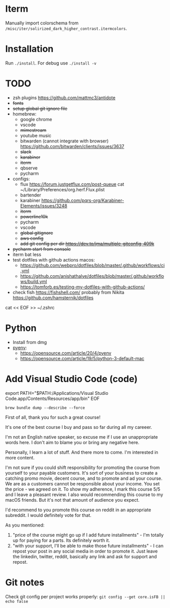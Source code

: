 # Iterm

Manually import colorschema from `/misc/iter/solirized_dark_higher_contrast.itermcolors`.

# Installation

Run `./install`. For debug use `./install -v`

# TODO

- zsh plugins https://github.com/mattmc3/antidote
- ~~fonts~~
- ~~setup global git ignore file~~
- homebrew:
    - google chrome
    - vscode
    - ~~mimestream~~
    - youtube music
    - bitwarden (cannot integrate with browser) https://github.com/bitwarden/clients/issues/3637
    - ~~slack~~
    - ~~karabiner~~
    - ~~iterm~~
    - qbserve
    - pycharm
- configs:
    - flux https://forum.justgetflux.com/post-queue cat ~/Library/Preferences/org.herf.Flux.plist
    - bartender
    - karabiner https://github.com/pqrs-org/Karabiner-Elements/issues/3248
    - ~~iterm~~
    - ~~powerline10k~~
    - pycharm
    - vscode
    - ~~global gitignore~~
    - ~~aws config~~
    - ~~add git config per dir https://dev.to/jma/multiple-gitconfig-409k~~
- ~~pycharm start from console~~
- iterm bat less
- test dotfiles with github actions macos:
    - https://github.com/webpro/dotfiles/blob/master/.github/workflows/ci.yml
    - https://github.com/anishathalye/dotfiles/blob/master/.github/workflows/build.yml
    - https://tomforb.es/testing-my-dotfiles-with-github-actions/
- check fish https://fishshell.com/ probably from Nikita https://github.com/hamsternik/dotfiles


cat << EOF >> ~/.zshrc

# Python

- Install from dmg
- [pyenv](https://github.com/pyenv/pyenv):
    - https://opensource.com/article/20/4/pyenv
    - https://opensource.com/article/19/5/python-3-default-mac

# Add Visual Studio Code (code)

export PATH="\$PATH:/Applications/Visual Studio Code.app/Contents/Resources/app/bin"
EOF

```
brew bundle dump --describe --force
```


First of all, thank you for such a great course!

It's one of the best course I buy and pass so far during all my careeer.

I'm not an English native speaker, so excuse me if I use an unappropriate words here. I don't aim to blame you or bring any negative here.

Personally, I learn a lot of stuff. And there more to come. I'm interested in more content.

I'm not sure if you could shift responsibility for promoting the course from yourself to your payable customers. It's sort of your business to create a catching promo movie, decent course, and to promote and ad your course. We are as a customers cannot be responsible about your income. You set the price - we agreed on it. To show my adherence, I mark this course 5/5 and I leave a pleasant review. I also would recommending this course to my macOS friends. But it's not that amount of audience you expect.

I'd recommend to you promote this course on reddit in an appropriate subreddit. I would definitely vote for that.

As you mentioned:
1. "price of the course might go up if I add future installments" - I'm totally up for paying for a parts. Its definitely worth it.
2. "with your support, I'll be able to make those future installments" - I can repost your post in any social media in order to promote it. Just leave the linkedin, twitter, reddit, basically any link and ask for support and repost.

# Git notes

Check git config per project works properly: `git config --get core.isFB || echo false`